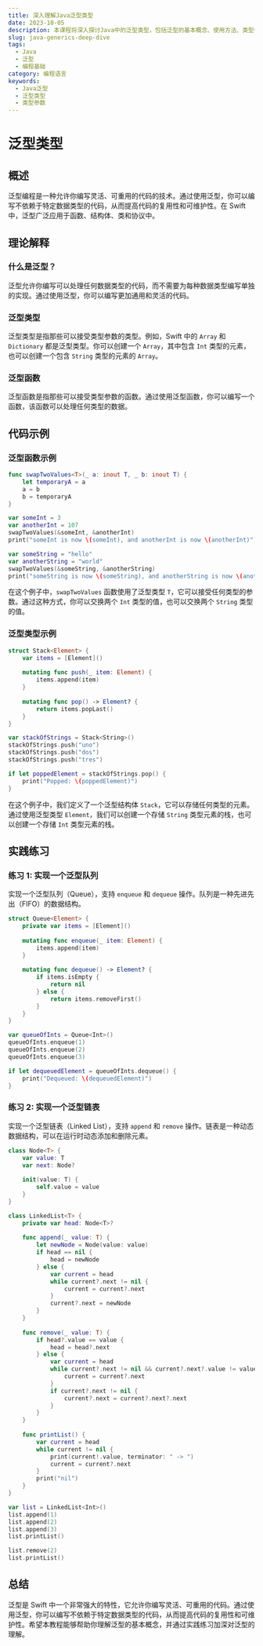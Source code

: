 ```yaml
---
title: 深入理解Java泛型类型
date: 2023-10-05
description: 本课程将深入探讨Java中的泛型类型，包括泛型的基本概念、使用方法、类型参数、通配符以及泛型在实际编程中的应用。
slug: java-generics-deep-dive
tags:
  - Java
  - 泛型
  - 编程基础
category: 编程语言
keywords:
  - Java泛型
  - 泛型类型
  - 类型参数
---
```


# 泛型类型

## 概述

泛型编程是一种允许你编写灵活、可重用的代码的技术。通过使用泛型，你可以编写不依赖于特定数据类型的代码，从而提高代码的复用性和可维护性。在 Swift 中，泛型广泛应用于函数、结构体、类和协议中。

## 理论解释

### 什么是泛型？

泛型允许你编写可以处理任何数据类型的代码，而不需要为每种数据类型编写单独的实现。通过使用泛型，你可以编写更加通用和灵活的代码。

### 泛型类型

泛型类型是指那些可以接受类型参数的类型。例如，Swift 中的 `Array` 和 `Dictionary` 都是泛型类型。你可以创建一个 `Array`，其中包含 `Int` 类型的元素，也可以创建一个包含 `String` 类型的元素的 `Array`。

### 泛型函数

泛型函数是指那些可以接受类型参数的函数。通过使用泛型函数，你可以编写一个函数，该函数可以处理任何类型的数据。

## 代码示例

### 泛型函数示例

```swift
func swapTwoValues<T>(_ a: inout T, _ b: inout T) {
    let temporaryA = a
    a = b
    b = temporaryA
}

var someInt = 3
var anotherInt = 107
swapTwoValues(&someInt, &anotherInt)
print("someInt is now \(someInt), and anotherInt is now \(anotherInt)")

var someString = "hello"
var anotherString = "world"
swapTwoValues(&someString, &anotherString)
print("someString is now \(someString), and anotherString is now \(anotherString)")
```

在这个例子中，`swapTwoValues` 函数使用了泛型类型 `T`，它可以接受任何类型的参数。通过这种方式，你可以交换两个 `Int` 类型的值，也可以交换两个 `String` 类型的值。

### 泛型类型示例

```swift
struct Stack<Element> {
    var items = [Element]()
    
    mutating func push(_ item: Element) {
        items.append(item)
    }
    
    mutating func pop() -> Element? {
        return items.popLast()
    }
}

var stackOfStrings = Stack<String>()
stackOfStrings.push("uno")
stackOfStrings.push("dos")
stackOfStrings.push("tres")

if let poppedElement = stackOfStrings.pop() {
    print("Popped: \(poppedElement)")
}
```

在这个例子中，我们定义了一个泛型结构体 `Stack`，它可以存储任何类型的元素。通过使用泛型类型 `Element`，我们可以创建一个存储 `String` 类型元素的栈，也可以创建一个存储 `Int` 类型元素的栈。

## 实践练习

### 练习 1: 实现一个泛型队列

实现一个泛型队列（Queue），支持 `enqueue` 和 `dequeue` 操作。队列是一种先进先出（FIFO）的数据结构。

```swift
struct Queue<Element> {
    private var items = [Element]()
    
    mutating func enqueue(_ item: Element) {
        items.append(item)
    }
    
    mutating func dequeue() -> Element? {
        if items.isEmpty {
            return nil
        } else {
            return items.removeFirst()
        }
    }
}

var queueOfInts = Queue<Int>()
queueOfInts.enqueue(1)
queueOfInts.enqueue(2)
queueOfInts.enqueue(3)

if let dequeuedElement = queueOfInts.dequeue() {
    print("Dequeued: \(dequeuedElement)")
}
```

### 练习 2: 实现一个泛型链表

实现一个泛型链表（Linked List），支持 `append` 和 `remove` 操作。链表是一种动态数据结构，可以在运行时动态添加和删除元素。

```swift
class Node<T> {
    var value: T
    var next: Node?
    
    init(value: T) {
        self.value = value
    }
}

class LinkedList<T> {
    private var head: Node<T>?
    
    func append(_ value: T) {
        let newNode = Node(value: value)
        if head == nil {
            head = newNode
        } else {
            var current = head
            while current?.next != nil {
                current = current?.next
            }
            current?.next = newNode
        }
    }
    
    func remove(_ value: T) {
        if head?.value == value {
            head = head?.next
        } else {
            var current = head
            while current?.next != nil && current?.next?.value != value {
                current = current?.next
            }
            if current?.next != nil {
                current?.next = current?.next?.next
            }
        }
    }
    
    func printList() {
        var current = head
        while current != nil {
            print(current!.value, terminator: " -> ")
            current = current?.next
        }
        print("nil")
    }
}

var list = LinkedList<Int>()
list.append(1)
list.append(2)
list.append(3)
list.printList()

list.remove(2)
list.printList()
```

## 总结

泛型是 Swift 中一个非常强大的特性，它允许你编写灵活、可重用的代码。通过使用泛型，你可以编写不依赖于特定数据类型的代码，从而提高代码的复用性和可维护性。希望本教程能够帮助你理解泛型的基本概念，并通过实践练习加深对泛型的理解。